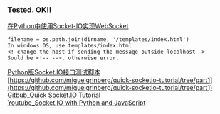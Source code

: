 ### Tested. OK!!   
[在Python中使用Socket-IO实现WebSocket](https://blog.csdn.net/cumubi7552/article/details/107801163)   
```
filename = os.path.join(dirname, '/templates/index.html')
In windows OS, use templates/index.html
<!-change the host if sending the message outside localhost ->
Sould be <!-- -->, otherwise error.
```
[Python版Socket.IO接口测试脚本](https://cloud.tencent.com/developer/article/1760351)  
[https://github.com/miguelgrinberg/quick-socketio-tutorial/tree/part1](https://github.com/miguelgrinberg/quick-socketio-tutorial/tree/part1)  
[Gitbub_Quick Socket.IO Tutorial](https://github.com/miguelgrinberg/quick-socketio-tutorial)  
[Youtube_Socket.IO with Python and JavaScript](https://www.youtube.com/watch?v=tHQvTOcx_Ys)  
[]()  

